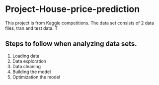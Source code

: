 # Project-House-price-prediction

This project is from Kaggle competitions. 
The data set consists of 2 data files, tran and test data. T

## Steps to follow when analyzing data sets. 
1) Loading data
2) Data exploration
3) Data cleaning
4) Building the model
5) Optimization the model


   
